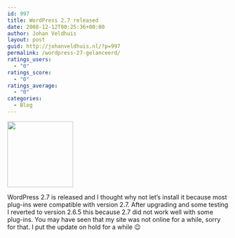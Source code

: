 ```yaml
---
id: 997
title: WordPress 2.7 released
date: 2008-12-12T00:25:36+00:00
author: Johan Veldhuis
layout: post
guid: http://johanveldhuis.nl/?p=997
permalink: /wordpress-27-gelanceerd/
ratings_users:
  - "0"
ratings_score:
  - "0"
ratings_average:
  - "0"
categories:
  - Blog
---
```

[<img class="alignnone size-thumbnail wp-image-996" title="Wordpress Logo" src="https://i0.wp.com/johanveldhuis.nl/wp-content/uploads/2008/12/wordpresslogo-150x150.jpg?resize=150%2C150" alt="" width="150" height="150" srcset="https://i2.wp.com/johanveldhuis.nl/wp-content/uploads/2008/12/wordpresslogo.jpg?resize=150%2C150&ssl=1 150w, https://i2.wp.com/johanveldhuis.nl/wp-content/uploads/2008/12/wordpresslogo.jpg?resize=300%2C300&ssl=1 300w, https://i2.wp.com/johanveldhuis.nl/wp-content/uploads/2008/12/wordpresslogo.jpg?w=500&ssl=1 500w" sizes="(max-width: 150px) 100vw, 150px" data-recalc-dims="1" />](https://i2.wp.com/johanveldhuis.nl/wp-content/uploads/2008/12/wordpresslogo.jpg)

WordPress 2.7 is released and I thought why not let&#8217;s install it because most plug-ins were compatible with version 2.7. After upgrading and some testing I reverted to version 2.6.5 this because 2.7 did not work well with some plug-ins. You may have seen that my site was not online for a while, sorry for that. I put the update on hold for a while 😉